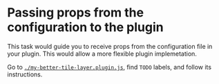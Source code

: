 # Passing props from the configuration to the plugin

This task would guide you to receive props from the configuration file in your
plugin. This would allow a more flexible plugin implemetation.

Go to [`./my-better-tile-layer.plugin.js`](./my-better-tile-layer.plugin.js),
find `TODO` labels, and follow its instructions.

